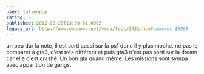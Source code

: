 ```yaml
---
user: julienpop
rating: 5
published: 2012-08-20T13:58:51.000Z
legacy_url: http://www.emunova.net/veda/test/3431.htm#comment-15968
---
```

un peu dur la note, il est sorti aussi sur la ps1 donc il y plus moche. ne pas le comparer à gta3, c'est très différent et puis gta3 n'est pas sorti sur la dream car elle c'est crashé. Un bon gta quand même. Les missions sont sympa avec apparition de gangs.